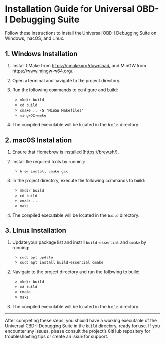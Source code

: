 # Installation Guide for Universal OBD-I Debugging Suite

Follow these instructions to install the Universal OBD-I Debugging Suite on Windows, macOS, and Linux.

## 1. Windows Installation

1. Install CMake from https://cmake.org/download/ and MinGW from https://www.mingw-w64.org/.
2. Open a terminal and navigate to the project directory.
3. Run the following commands to configure and build:

   - `mkdir build`
   - `cd build`
   - `cmake .. -G "MinGW Makefiles"`
   - `mingw32-make`

4. The compiled executable will be located in the `build` directory.

## 2. macOS Installation

1. Ensure that Homebrew is installed (https://brew.sh/).
2. Install the required tools by running:

   - `brew install cmake gcc`

3. In the project directory, execute the following commands to build:

   - `mkdir build`
   - `cd build`
   - `cmake ..`
   - `make`

4. The compiled executable will be located in the `build` directory.

## 3. Linux Installation

1. Update your package list and install `build-essential` and `cmake` by running:

   - `sudo apt update`
   - `sudo apt install build-essential cmake`

2. Navigate to the project directory and run the following to build:

   - `mkdir build`
   - `cd build`
   - `cmake ..`
   - `make`

3. The compiled executable will be located in the `build` directory.

---

After completing these steps, you should have a working executable of the Universal OBD-I Debugging Suite in the `build` directory, ready for use. If you encounter any issues, please consult the project’s GitHub repository for troubleshooting tips or create an issue for support.
